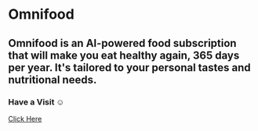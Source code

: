 # Omnifood

## Omnifood is an AI-powered food subscription that will make you eat healthy again, 365 days per year. It's tailored to your personal tastes and nutritional needs.

### Have a Visit ☺️
[Click Here](https://omnifood-pb.netlify.app/)
